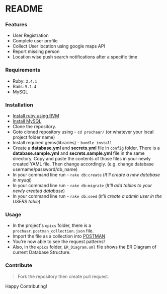 # README


### Features

- User Registration
- Complete user profile
- Collect User location using google maps API
- Report missing person
- Location wise push search notifications after a specific time

### Requirements

- Ruby: `2.4.1`
- Rails: `5.1.4`
- MySQL

### Installation

- [Install ruby using RVM](https://bokdharmik.wordpress.com/2015/06/27/%E0%A6%89%E0%A6%AC%E0%A7%81%E0%A6%A8%E0%A7%8D%E0%A6%9F%E0%A7%81%E0%A6%A4%E0%A7%87-ruby-on-rails-%E0%A6%B8%E0%A7%87%E0%A6%9F%E0%A6%BE%E0%A6%AA/)
- [Install MySQL](https://websiteforstudents.com/install-phpmyadmin-apache2-and-mysql-on-ubuntu-18-04-lts-beta-server/)
- Clone the repository.
- Goto cloned repository using - `cd prochaar/` (or whatever your local project folder name)
- Install required gems(libraries) - `bundle install`
- Create a **database.yml** and **secrets.yml** file in `config` folder. There is a **database.sample.yml** and **secrets.sample.yml** file in the same directory. Copy and paste the contents of those files in your newly created YAML file. Then change accordingly. (e.g. change database username/password/db_name)
- In your command line run - `rake db:create`  (_It'll create a new database in mysql_)
- In your command line run - `rake db:migrate`  (_It'll add tables to your  newly created database_)
- In your command line run - `rake db:seed`  (_It'll create a admin user in the USERS table_)


### Usage

- In the project's `epics` folder, there is a  `prochaar.postman_collection.json` file.
- Import the file as a collection into [POSTMAN](https://chrome.google.com/webstore/detail/postman/fhbjgbiflinjbdggehcddcbncdddomop?hl=en)
- You're now able to see the request patterns!
- Also, in the `epics` folder, `ER_Diagram.uml` file shows the ER Diagram of current Database Structure.



### Contribute

> Fork the repository then create pull request. 

Happy Contributing!



